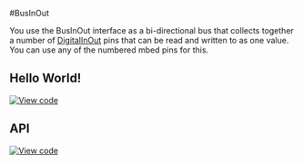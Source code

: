 #BusInOut

You use the BusInOut interface as a bi-directional bus that collects together a number of [DigitalInOut](DigitalInOut.md) pins that can be read and written to as one value. You can use any of the numbered mbed pins for this.

## Hello World!

[![View code](https://developer.mbed.org/teams/mbed_example/code/BusInOut_HelloWorld/)](https://developer.mbed.org/teams/mbed_example/code/BusInOut_HelloWorld/file/d6010b360bca/main.cpp) 

## API

[![View code](https://www.mbed.com/embed/?type=library)](https://developer.mbed.org/users/mbed_official/code/mbed/docs/6c34061e7c34//classmbed_1_1BusInOut.html) 
